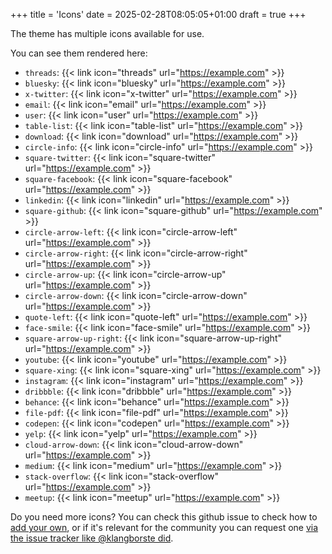 +++
title = 'Icons'
date = 2025-02-28T08:05:05+01:00
draft = true
+++

The theme has multiple icons available for use.

You can see them rendered here:

- `threads`: {{< link icon="threads" url="https://example.com" >}}
- `bluesky`: {{< link icon="bluesky" url="https://example.com" >}}
- `x-twitter`: {{< link icon="x-twitter" url="https://example.com" >}}
- `email`: {{< link icon="email" url="https://example.com" >}}
- `user`: {{< link icon="user" url="https://example.com" >}}
- `table-list`: {{< link icon="table-list" url="https://example.com" >}}
- `download`: {{< link icon="download" url="https://example.com" >}}
- `circle-info`: {{< link icon="circle-info" url="https://example.com" >}}
- `square-twitter`: {{< link icon="square-twitter" url="https://example.com" >}}
- `square-facebook`: {{< link icon="square-facebook" url="https://example.com" >}}
- `linkedin`: {{< link icon="linkedin" url="https://example.com" >}}
- `square-github`: {{< link icon="square-github" url="https://example.com" >}}
- `circle-arrow-left`: {{< link icon="circle-arrow-left" url="https://example.com" >}}
- `circle-arrow-right`: {{< link icon="circle-arrow-right" url="https://example.com" >}}
- `circle-arrow-up`: {{< link icon="circle-arrow-up" url="https://example.com" >}}
- `circle-arrow-down`: {{< link icon="circle-arrow-down" url="https://example.com" >}}
- `quote-left`: {{< link icon="quote-left" url="https://example.com" >}}
- `face-smile`: {{< link icon="face-smile" url="https://example.com" >}}
- `square-arrow-up-right`: {{< link icon="square-arrow-up-right" url="https://example.com" >}}
- `youtube`: {{< link icon="youtube" url="https://example.com" >}}
- `square-xing`: {{< link icon="square-xing" url="https://example.com" >}}
- `instagram`: {{< link icon="instagram" url="https://example.com" >}}
- `dribbble`: {{< link icon="dribbble" url="https://example.com" >}}
- `behance`: {{< link icon="behance" url="https://example.com" >}}
- `file-pdf`: {{< link icon="file-pdf" url="https://example.com" >}}
- `codepen`: {{< link icon="codepen" url="https://example.com" >}}
- `yelp`: {{< link icon="yelp" url="https://example.com" >}}
- `cloud-arrow-down`: {{< link icon="cloud-arrow-down" url="https://example.com" >}}
- `medium`: {{< link icon="medium" url="https://example.com" >}}
- `stack-overflow`: {{< link icon="stack-overflow" url="https://example.com" >}}
- `meetup`: {{< link icon="meetup" url="https://example.com" >}}



Do you need more icons?
You can check this github issue to check how to [add your own](https://github.com/zetxek/adritian-free-hugo-theme/pull/169), or if it's relevant for the community you can request one [via the issue tracker like @klangborste did](https://github.com/zetxek/adritian-free-hugo-theme/issues/168). 